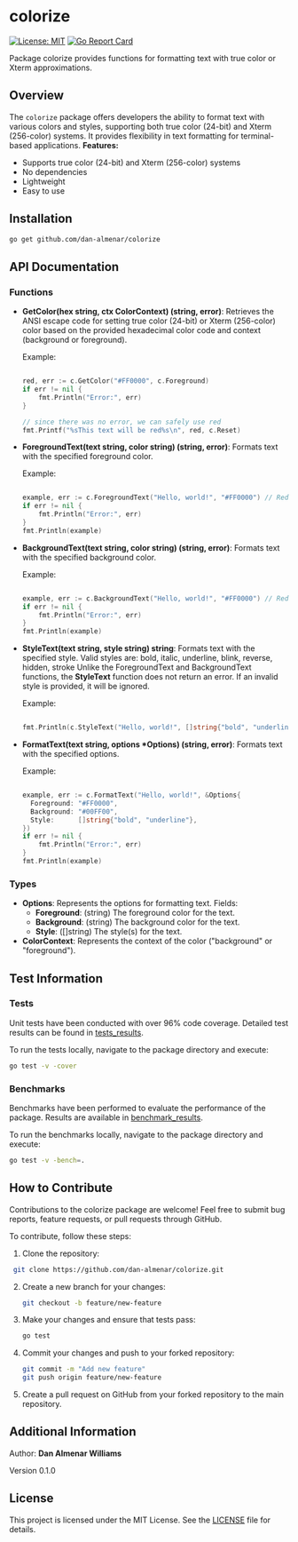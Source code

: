# colorize

[![License: MIT](https://img.shields.io/badge/License-MIT-yellow.svg)](https://github.com/dan-almenar/colorize/blob/master/LICENSE)
[![Go Report Card](https://goreportcard.com/badge/github.com/dan-almenar/colorize)](https://goreportcard.com/report/github.com/dan-almenar/colorize)

Package colorize provides functions for formatting text with true color or Xterm approximations.

## Overview

The `colorize` package offers developers the ability to format text with various colors and styles, supporting both true color (24-bit) and Xterm (256-color) systems. It provides flexibility in text formatting for terminal-based applications.
**Features:**
- Supports true color (24-bit) and Xterm (256-color) systems
- No dependencies
- Lightweight
- Easy to use

## Installation

```bash
go get github.com/dan-almenar/colorize
```

## API Documentation

### Functions
- **GetColor(hex string, ctx ColorContext) (string, error)**:
  Retrieves the ANSI escape code for setting true color (24-bit) or Xterm (256-color) color based on the provided hexadecimal color code and context (background or foreground).

  Example:
  ```go

  red, err := c.GetColor("#FF0000", c.Foreground)
  if err != nil {
	  fmt.Println("Error:", err)
  }

  // since there was no error, we can safely use red
  fmt.Printf("%sThis text will be red%s\n", red, c.Reset)

  ```

- **ForegroundText(text string, color string) (string, error)**:
  Formats text with the specified foreground color.

  Example:
  ```go

  example, err := c.ForegroundText("Hello, world!", "#FF0000") // Red color
  if err != nil {
      fmt.Println("Error:", err)
  }
  fmt.Println(example)

  ```

- **BackgroundText(text string, color string) (string, error)**:
  Formats text with the specified background color.

  Example:
  ```go

  example, err := c.BackgroundText("Hello, world!", "#FF0000") // Red color
  if err != nil {
	  fmt.Println("Error:", err)
  }
  fmt.Println(example)

  ```

- **StyleText(text string, style string) string**:
  Formats text with the specified style.
  Valid styles are: bold, italic, underline, blink, reverse, hidden, stroke
  Unlike the ForegroundText and BackgroundText functions, the **StyleText** function does not return an error. If an invalid style is provided, it will be ignored.

  Example:
  ```go

  fmt.Println(c.StyleText("Hello, world!", []string{"bold", "underline"})) // Bold and underline text

  ```

- **FormatText(text string, options *Options) (string, error)**:
  Formats text with the specified options.

  Example:
  ```go

  example, err := c.FormatText("Hello, world!", &Options{
	Foreground: "#FF0000",
	Background: "#00FF00",
	Style:      []string{"bold", "underline"},
  })
  if err != nil {
	  fmt.Println("Error:", err)
  }
  fmt.Println(example)

  ```
	
### Types
- **Options**: 
  Represents the options for formatting text.
  Fields:
  - **Foreground**: (string) The foreground color for the text.
  - **Background**: (string) The background color for the text.
  - **Style**: ([]string) The style(s) for the text.
- **ColorContext**:
  Represents the context of the color ("background" or "foreground").
	 
## Test Information
### Tests
Unit tests have been conducted with over 96% code coverage. Detailed test results can be found in [tests_results](https://github.com/dan-almenar/colorize/blob/master/tests_results/tests_results.txt).

To run the tests locally, navigate to the package directory and execute:
```bash
go test -v -cover
```

### Benchmarks
Benchmarks have been performed to evaluate the performance of the package. Results are available in [benchmark_results](https://github.com/dan-almenar/colorize/blob/master/tests_results/benchmarks_results.txt).

To run the benchmarks locally, navigate to the package directory and execute:
```bash
go test -v -bench=.
```

## How to Contribute
Contributions to the colorize package are welcome! Feel free to submit bug reports, feature requests, or pull requests through GitHub.

To contribute, follow these steps:
1. Clone the repository:
  ```bash
   git clone https://github.com/dan-almenar/colorize.git
  ```

2. Create a new branch for your changes:
   ```bash
   git checkout -b feature/new-feature
   ```

3. Make your changes and ensure that tests pass:
   ```bash
   go test
   ```

4. Commit your changes and push to your forked repository:
   ```bash
   git commit -m "Add new feature"
   git push origin feature/new-feature
   ```

5. Create a pull request on GitHub from your forked repository to the main repository.

## Additional Information
Author:
**Dan Almenar Williams**

Version
0.1.0

## License
This project is licensed under the MIT License. See the [LICENSE](https://github.com/dan-almenar/colorize/blob/master/LICENSE.md) file for details.
